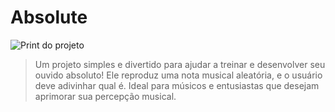 # Absolute

<img src="/absolute_print.png" alt="Print do projeto">

> Um projeto simples e divertido para ajudar a treinar e desenvolver seu ouvido absoluto! Ele reproduz uma nota musical aleatória, e o usuário deve adivinhar qual é. Ideal para músicos e entusiastas que desejam aprimorar sua percepção musical.

